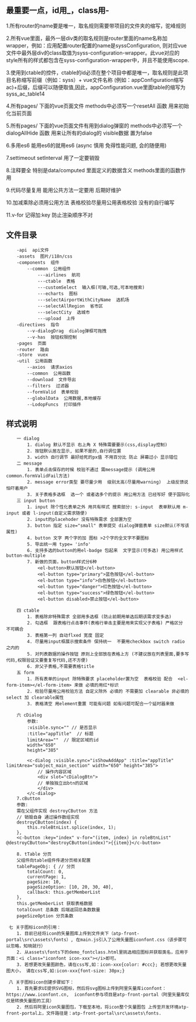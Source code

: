 ## 最重要一点，id用_，class用-
1.所有router的name要是唯一，取名规则需要带项目的文件夹的缩写，驼峰规则  

2.所有vue里面，最外一层div类的取名规则是router里面的name名称加wrapper，例如：应用配置router配置的name是syssConfiguration,
则对应vue文件中最外层div的class取值为syss-configuration-wrapper。此vue对应的style所有的样式都包含在syss-configuration-wrapper中，并且不能使用scope.  

3.使用到ctable的控件，ctable的id必须在整个项目中都是唯一，取名规则是此项目名称缩写前缀（例如：syss）+ vue文件名称
(例如：appConfiguration缩写ac)+后缀，后缀可以随便取值,因此，appConfiguration.vue里面table的缩写为syss_ac_table14  

4.所有pages/ 下面的vue页面文件  methods中必须写一个resetAll 函数 用来初始化当前页面  

5.所有pages/ 下面的vue页面文件有用到dialog弹窗的  methods中必须写一个dialogAllHide 函数 用来让所有的dialog的 visible数据 置为false

6.多用es6 能用es6的就用es6 (async 慎用 免得性能问题, 会的随便用)

7.settimeout setInterval 用了一定要销毁

8.注释要全 特别是data/computed 里面定义的数据含义 methods里面的函数作用

9.代码尽量复用 能用公共方法一定要用 后期好维护

10.加减乘除必须用公用方法 表格校验尽量用公用表格校验 没有的自行编写

11.v-for 记得加:key 防止渲染顺序不对
## 文件目录
```
    -api  api文件
    -assets  图片/i18n/css
    -components  组件
        --common  公用组件
            ---airlines  航司
            ---ctable  表格
            ---customSelect  输入框(可输,可选,可本地搜索)
            ---echarts  图标
            ---selectAirportWithCityName  选机场
            ---selectAllRegion  省市区
            ---selectCity  选城市
            ---upload  上传
    -directives  指令
        --v-dialogDrag  dialog弹框可拖拽
        --v-has  按钮权限控制
    -pages  页面
    -router  路由
    -store  vuex
    -util  公用函数
        --axios  请求axios
        --common  公用函数
        --download  文件导出
        --filters  过滤器
        --formValid  表单校验
        --globalData  公用数据,本地缓存
        --LodopFuncs  打印插件
```
## 样式说明
```
    一 dialog
        1. dialog 默认不显示 右上角 X 特殊需要要示(css,display控制)
        2. 按钮默认居左显示, 如果不是的,自行调位置
        3. width 自行调节 最好给死的px值 不用百分比 防止 屏幕过小 显示错位
    二 message
        1. 表单点击保存的时候 校验不通过 需message提示 (调用公用common.formValidFail方法)
        2. message error类型 要尽量少用  级别太高(尽量用warning)  上级反馈说 怕吓着用户
        3. 关于表格多选框  选一个 或者选多个的提示 用公用方法 已经写好 便于国际化
    三 input button
        1. input 除个性化表单之外 用共有样式 搜索部分: s-input  表单默认用 m-input 或者 l-input(自定义需求随便)
        2. input的placehoder 没有特殊需求 全部置为空
        3. button 指定 size="small" 表单提交 dialog弹窗表单 size默认(不写该属性)
        4. button 文字 两个字的加 图标 >2个字的全文字不要图标
        5. 导出统一用 type= 'info'
        6. 支持多选的button的用el-badge 包起来  文字显示(可多选) 用公用样式 button-multiple
        7. 新做的页面，button样式分6种
			<el-button>默认按钮</el-button>
			<el-button type="primary">蓝色按钮</el-button>
			<el-button type="info">白色按钮</el-button>
			<el-button type="danger">红色按钮</el-button>
			<el-button type="success">绿色按钮</el-button>
			<el-button disabled>禁止按钮</el-button>

    四 ctable
        1. 表格除非特殊需求 全部用多选框 (防止前期用单选后期该需求变多选)
        2. 勾选框  跟表格行点击事件(表格行单击主要是用来实现父子表格) 严格区分  不可耦合
        3. 表格第一列 自动flxed 宽度 固定
        4. 尽量用input框展示搜索条件 保持统一  不要用checkbox switch radio 之内的
        5. 对列表数据的操作按钮 原则上全部放在表格上方 (不建议放在列表里面,要多写代码,权限验证又要重复写代码,还不方便)
        6. 非父子表格,不需要表格title
    五 form
        1. 所有表单的input 除特殊要求 placeholder置为空  表格校验 配合  <el-form-item></el-form-item> 来做 必填的用红*标识
        2. 校验尽量用公用校验方法 自定义除外 必填的 不需要加 clearable 非必填的select 加 clearable属性
        3. 表格清空 用element重置 可能有问题 如有问题可配合一个延时器来做

    六 cDialog
        参数:
        :visible.sync="" // 是否显示
        :title="appTitle"  // 标题
        limitArea=""  // 限定区域的id 
        width="650" 
        height="385"

        <c-dialog :visible.sync="isShowAddApp" :title="appTitle" limitArea="subject_main_section" width="650" height="385">
            // 操作内容区域
			<div slot="cDialogBtn">
            // 单独独立出btn的区域
			</div>
		</c-dialog>
    7.cButton 
    参数:
    需在父组件实现 destroyCButton 方法 
    // 销毁自身 通过操作数组实现
    destroyCButton(index) {
        this.roleBtnList.splice(index, 1);
    },
    <c-button :key="index" v-for="(item, index) in roleBtnList" @destroyCButton="destroyCButton(index)">{{item}}</c-button>  

    8. tTable 分页
    父组件向table组件传递分页相关配置 
    tablePageObj: { // 分页
        totalCount: 0,
        currentPage: 1,
        pageSize: 10,
        pageSizeOption: [10, 20, 30, 40],
        callback: this.getMemberList
    },
    this.getMemberList 获取表格数据
    totalCount 总条数 后端返回总条数数量
    pageSizeOption 分页条数

 七 关于图标icon的引用：
    1. 目前已经将icon的矢量图库上传到文件夹下（atp-front-portal\src\assets\fonts）, 在main.js引入了公用矢量图iconfont.css（该步骤可以忽略，知晓就行）
    2. 从assets\fonts下的demo_fontclass.html里挑选相应图标并获取类名，应用于页面：<i class="iconfont icon-xxx"></i>即可。
    3. 若想更改矢量图颜色，请在css写,如：icon-xxx{color: #ccc}; 若想更改矢量图大小， 请在css写,如:icon-xxx{font-size: 30px;}

 八 关于图标icon创建步骤如下：
    1. 首先要求UI提供SVG图标，然后将svg图标上传到阿里矢量库iconfont： https://www.iconfont.cn,  iconfont参与项目是atp-front-portal（阿里矢量库仅仅是转换矢量图的工具）
    2. 然后将阿里icon矢量图包，下载至本地，将icon整个矢量图包 上传至开发环境atp-front-portal上，文件路径是：atp-front-portal\src\assets\fonts.
    


